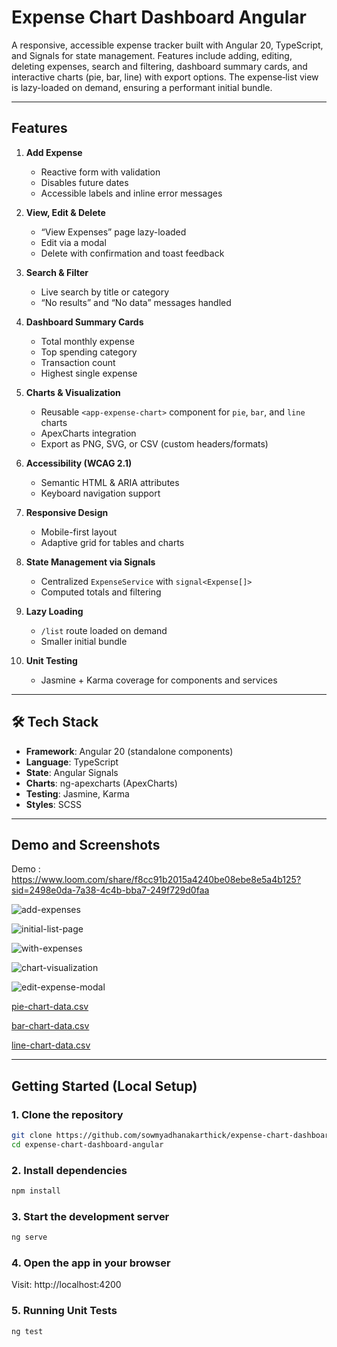 # Expense Chart Dashboard Angular

A responsive, accessible expense tracker built with Angular 20, TypeScript, and Signals for state management. Features include adding, editing, deleting expenses, search and filtering, dashboard summary cards, and interactive charts (pie, bar, line) with export options. The expense‐list view is lazy-loaded on demand, ensuring a performant initial bundle.


---

## Features

1. **Add Expense**  
   - Reactive form with validation  
   - Disables future dates  
   - Accessible labels and inline error messages

2. **View, Edit & Delete**  
   - “View Expenses” page lazy-loaded  
   - Edit via a modal  
   - Delete with confirmation and toast feedback

3. **Search & Filter**  
   - Live search by title or category  
   - “No results” and “No data” messages handled

4. **Dashboard Summary Cards**  
   - Total monthly expense  
   - Top spending category  
   - Transaction count  
   - Highest single expense

5. **Charts & Visualization**  
   - Reusable `<app-expense-chart>` component for `pie`, `bar`, and `line` charts  
   - ApexCharts integration  
   - Export as PNG, SVG, or CSV (custom headers/formats)

6. **Accessibility (WCAG 2.1)**  
   - Semantic HTML & ARIA attributes  
   - Keyboard navigation support  

7. **Responsive Design**  
   - Mobile-first layout  
   - Adaptive grid for tables and charts

8. **State Management via Signals**  
   - Centralized `ExpenseService` with `signal<Expense[]>`  
   - Computed totals and filtering

9. **Lazy Loading**  
   - `/list` route loaded on demand  
   - Smaller initial bundle

10. **Unit Testing**  
    - Jasmine + Karma coverage for components and services

---

## 🛠 Tech Stack

- **Framework**: Angular 20 (standalone components)  
- **Language**: TypeScript  
- **State**: Angular Signals  
- **Charts**: ng-apexcharts (ApexCharts)  
- **Testing**: Jasmine, Karma  
- **Styles**: SCSS  

---

## Demo and Screenshots

Demo : https://www.loom.com/share/f8cc91b2015a4240be08ebe8e5a4b125?sid=2498e0da-7a38-4c4b-bba7-249f729d0faa

![add-expenses](https://github.com/user-attachments/assets/7952165f-a793-4deb-bd65-61cad167c9b8)

![initial-list-page](https://github.com/user-attachments/assets/733a4492-9818-4438-a4f6-26da908554de)

![with-expenses](https://github.com/user-attachments/assets/c2f48cd6-54c1-45f0-a3d8-eeedd89cb992)

![chart-visualization](https://github.com/user-attachments/assets/c2ebceac-21a1-41e0-a948-351509f86973)

![edit-expense-modal](https://github.com/user-attachments/assets/36a42173-69b2-403b-9b8f-933f85a267be)

[pie-chart-data.csv](https://github.com/user-attachments/files/20877593/pie-chart-data.csv)

[bar-chart-data.csv](https://github.com/user-attachments/files/20877600/bar-chart-data.csv)

[line-chart-data.csv](https://github.com/user-attachments/files/20877605/line-chart-data.csv)

---

## Getting Started (Local Setup)

### 1. Clone the repository

```bash
git clone https://github.com/sowmyadhanakarthick/expense-chart-dashboard-angular.git
cd expense-chart-dashboard-angular
```

### 2. Install dependencies

```bash
npm install
```

### 3. Start the development server

```bash
ng serve
```

### 4. Open the app in your browser

Visit:
http://localhost:4200

### 5. Running Unit Tests

```bash
ng test
```
